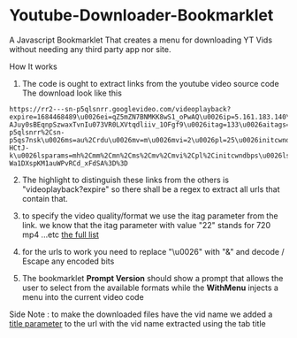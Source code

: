 # Youtube-Downloader-Bookmarklet
A Javascript Bookmarklet That creates a menu for downloading YT Vids without needing any third party app nor site.

How It works 

1. The code is ought to extract links from the youtube video source code 
The download look like this 
```
https://rr2---sn-p5qlsnrr.googlevideo.com/videoplayback?expire=1684468489\u0026ei=qZ5mZN7BNMKK8wS1_oPwAQ\u0026ip=5.161.183.140\u0026id=o-AJuy0sBEqnpSzwaxTvnIu073VR0LXVtqdliiv_1OFgf9\u0026itag=133\u0026aitags=133%2C134%2C135%2C136%2C137%2C160%2C242%2C243%2C244%2C247%2C248%2C278\u0026source=youtube\u0026requiressl=yes\u0026mh=rN\u0026mm=31%2C29\u0026mn=sn-p5qlsnrr%2Csn-p5qs7nsk\u0026ms=au%2Crdu\u0026mv=m\u0026mvi=2\u0026pl=25\u0026initcwndbps=228750\u0026vprv=1\u0026svpuc=1\u0026mime=video%2Fmp4\u0026ns=K3Z9gDwnP7LVoVPaftnIDXYN\u0026gir=yes\u0026clen=15402279\u0026dur=858.840\u0026lmt=1684426280879666\u0026mt=1684446550\u0026fvip=2\u0026keepalive=yes\u0026fexp=24007246\u0026c=WEB\u0026txp=6319224\u0026n=71Y3gTJ9yPp1DNi2Kb\u0026sparams=expire%2Cei%2Cip%2Cid%2Caitags%2Csource%2Crequiressl%2Cvprv%2Csvpuc%2Cmime%2Cns%2Cgir%2Cclen%2Cdur%2Clmt\u0026sig=AOq0QJ8wRAIgaf5d6vVdJEd4bfxpyTZIpX94BNLZJj2NxqsCF8o5xwACIH5_shJUMe1LiCm4gbX4w9cxDP1doWUCTDkvz-HCtJ-k\u0026lsparams=mh%2Cmm%2Cmn%2Cms%2Cmv%2Cmvi%2Cpl%2Cinitcwndbps\u0026lsig=AG3C_xAwRQIgFgL1GSHAIL3dDefp4zeDWQ5Y2YYpXQx7oILBvaqvxa0CIQDSrlTcbeUqwKT859PtJ-Wa1DXspKM1auWPvRCd_xFdSA%3D%3D
```

2. The highlight to distinguish these links from the others is "videoplayback?expire"
so there shall be a regex to extract all urls that contain that.

3. to specify the video quality/format we use the itag parameter from the link. we know that the
itag parameter with value "22" stands for 720 mp4 ...etc [the full list](https://gist.github.com/sidneys/7095afe4da4ae58694d128b1034e01e2)

4. for the urls to work you need to replace  "\u0026" with "&" and decode / Escape any encoded bits

5. The bookmarklet **Prompt Version** should show a prompt that allows the user to select from the available formats while the **WithMenu** injects a menu into the current video code

Side Note : to make the downloaded files have the vid name we added a [title parameter](https://github.com/ytdl-org/youtube-dl/issues/13325#issuecomment-308330358) to the url with the vid name extracted using the tab title
